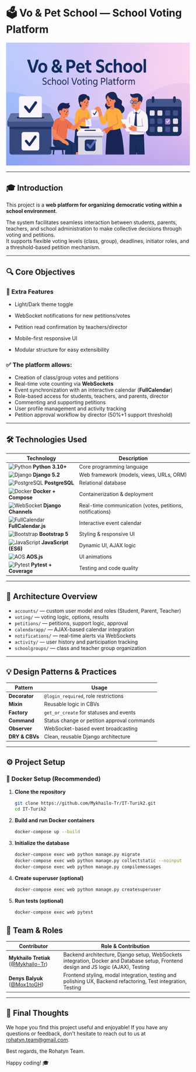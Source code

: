 # 🗳️ Vo & Pet School — School Voting Platform

![Project Banner](https://github.com/Mykhailo-Tr/IT-Turik2/raw/main/banner.png)

---

## 🎓 Introduction

This project is a **web platform for organizing democratic voting within a school environment**.

The system facilitates seamless interaction between students, parents, teachers, and school administration to make collective decisions through voting and petitions.  
It supports flexible voting levels (class, group), deadlines, initiator roles, and a threshold-based petition mechanism.

---

## 🔍 Core Objectives

### 🚀 Extra Features
- Light/Dark theme toggle

- WebSocket notifications for new petitions/votes

- Petition read confirmation by teachers/director

- Mobile-first responsive UI

- Modular structure for easy extensibility

### ✅ The platform allows:
- Creation of class/group votes and petitions
- Real-time vote counting via **WebSockets**
- Event synchronization with an interactive calendar (**FullCalendar**)
- Role-based access for students, teachers, and parents, director
- Commenting and supporting petitions
- User profile management and activity tracking
- Petition approval workflow by director (50%+1 support threshold)

---

## 🛠️ Technologies Used

| Technology | Description |
|-----------|-------------|
| ![Python](https://img.shields.io/badge/-Python-3776AB?logo=python&logoColor=white&style=flat-square) **Python 3.10+** | Core programming language |
| ![Django](https://img.shields.io/badge/-Django-092E20?logo=django&logoColor=white&style=flat-square) **Django 5.2** | Web framework (models, views, URLs, ORM) |
| ![PostgreSQL](https://img.shields.io/badge/-PostgreSQL-4169E1?logo=postgresql&logoColor=white&style=flat-square) **PostgreSQL** | Relational database |
| ![Docker](https://img.shields.io/badge/-Docker-2496ED?logo=docker&logoColor=white&style=flat-square) **Docker + Compose** | Containerization & deployment |
| ![WebSocket](https://img.shields.io/badge/-WebSockets-35495E?logo=socket.io&logoColor=white&style=flat-square) **Django Channels** | Real-time communication (votes, petitions, notifications) |
| ![FullCalendar](https://img.shields.io/badge/-FullCalendar-F69C00?logo=javascript&logoColor=white&style=flat-square) **FullCalendar.js** | Interactive event calendar |
| ![Bootstrap](https://img.shields.io/badge/-Bootstrap-7952B3?logo=bootstrap&logoColor=white&style=flat-square) **Bootstrap 5** | Styling & responsive UI |
| ![JavaScript](https://img.shields.io/badge/-JavaScript-F7DF1E?logo=javascript&logoColor=black&style=flat-square) **JavaScript (ES6)** | Dynamic UI, AJAX logic |
| ![AOS](https://img.shields.io/badge/-AOS.js-000000?logo=aos&logoColor=white&style=flat-square) **AOS.js** | UI animations |
| ![Pytest](https://img.shields.io/badge/-Pytest-0A9EDC?logo=pytest&logoColor=white&style=flat-square) **Pytest + Coverage** | Testing and code quality |

---

## 🧠 Architecture Overview

- `accounts/` — custom user model and roles (Student, Parent, Teacher)
- `voting/` — voting logic, options, results
- `petitions/` — petitions, support logic, approval
- `calendarapp/` — AJAX-based calendar integration
- `notifications/` — real-time alerts via WebSockets
- `activity/` — user history and participation tracking
- `schoolgroups/` — class and teacher group organization

---

## 💡 Design Patterns & Practices

| Pattern | Usage |
|--------|-------|
| **Decorator** | `@login_required`, role restrictions |
| **Mixin** | Reusable logic in CBVs |
| **Factory** | `get_or_create` for statuses and events |
| **Command** | Status change or petition approval commands |
| **Observer** | WebSocket-based event broadcasting |
| **DRY & CBVs** | Clean, reusable Django architecture |

---

## ⚙️ Project Setup

### 🔁 Docker Setup (Recommended)

1. **Clone the repository**
   ```bash
   git clone https://github.com/Mykhailo-Tr/IT-Turik2.git
   cd IT-Turik2
   ```

2. **Build and run Docker containers**
   ```bash
   docker-compose up --build
   ```

3. **Initialize the database**
   ```bash
   docker-compose exec web python manage.py migrate
   docker-compose exec web python manage.py collectstatic --noinput
   docker-compose exec web python manage.py compilemessages
   ```

4. **Create superuser (optional)**
   ```bash
   docker-compose exec web python manage.py createsuperuser
   ```

4. **Run tests (optional)**
   ```bash
   docker-compose exec web pytest
   ```

## 👥 Team & Roles

| Contributor        | Role & Contribution                                                                 |
|--------------------|--------------------------------------------------------------------------------------|
| **Mykhailo Tretiak** ([@Mykhailo-Tr](https://github.com/Mykhailo-Tr)) | Backend architecture, Django setup, WebSockets integration, Docker and Database setup, Frontend design and JS logic (AJAX), Testing       |
| **Denys Balyuk** ([@Mox1toGH](https://github.com/Mox1toGH))       | Frontend styling, modal integration, testing and polishing UX, Backend refactoring, Test integration, Testing                         |


---
## 🎉 Final Thoughts

We hope you find this project useful and enjoyable! If you have any questions or feedback, don't hesitate to reach out to us at [rohatyn.team@gmail.com](mailto:rohatyn.team@gmail.com).

Best regards, the Rohatyn Team.

Happy coding! 🎓